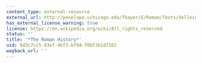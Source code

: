 ```yaml
---
content_type: external-resource
external_url: http://penelope.uchicago.edu/Thayer/E/Roman/Texts/Velleius_Paterculus/home.html
has_external_license_warning: true
license: https://en.wikipedia.org/wiki/All_rights_reserved
status: ''
title: '*The Roman History*'
uid: 9d3c7cc5-93ef-4bf3-bf04-f06f361d7161
wayback_url: ''
---
```

